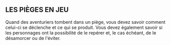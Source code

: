 ## LES PIÈGES EN JEU


Quand des aventuriers tombent dans un piège, vous devez
savoir comment celui-ci se déclenche et ce qui se produit. Vous
devez également savoir si les personnages ont la possibilité de
le repérer et, le cas échéant, de le désamorcer ou de l'éviter.
